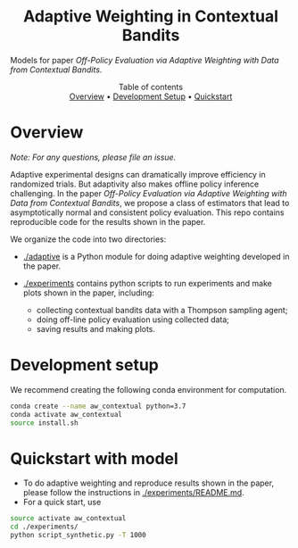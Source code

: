 <h1 align="center">Adaptive Weighting in Contextual Bandits</h1>

Models for paper _Off-Policy Evaluation via Adaptive Weighting with Data from Contextual Bandits_.

<p align="center">
  Table of contents </br>
  <a href="#overview">Overview</a> •
  <a href="#development-setup">Development Setup</a> •
  <a href="#quickstart-with-model">Quickstart</a> 
</p>


# Overview

*Note: For any questions, please file an issue.*

Adaptive experimental designs can dramatically improve efficiency in randomized trials. But adaptivity also makes offline policy inference challenging. In the paper _Off-Policy Evaluation via Adaptive Weighting with Data from Contextual Bandits_, we propose a class of estimators that lead to asymptotically normal and consistent policy evaluation. This repo contains reproducible code for the results shown in the paper. 

We organize the code into two directories:
- [./adaptive](https://github.com/gsbDBI/contextual_bandits_evaluation/tree/main/adaptive) is a Python module for doing adaptive weighting developed in the paper.

- [./experiments](https://github.com/gsbDBI/contextual_bandits_evaluation/tree/main/experiments) contains python scripts to run experiments and make plots shown in the paper, including:
   - collecting contextual bandits data with a Thompson sampling agent;
   - doing off-line policy evaluation using collected data;
   - saving results and making plots. 

# Development setup

We recommend creating the following conda environment for computation.
```bash
conda create --name aw_contextual python=3.7
conda activate aw_contextual
source install.sh
```

# Quickstart with model

- To do adaptive weighting and reproduce results shown in the paper, please follow the instructions in [./experiments/README.md](https://github.com/gsbDBI/contextual_bandits_evaluation/blob/main/experiments/README.md).
- For a quick start, use
```bash
source activate aw_contextual
cd ./experiments/
python script_synthetic.py -T 1000
```


